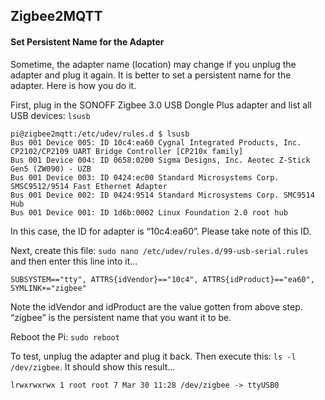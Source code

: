 ## Zigbee2MQTT  

#### Set Persistent Name for the Adapter  

Sometime, the adapter name (location) may change if you unplug the adapter and plug it again. It is better to set a persistent name for the adapter. Here is how you do it.

First, plug in the SONOFF Zigbee 3.0 USB Dongle Plus adapter and list all USB devices: `lsusb`

    pi@zigbee2mqtt:/etc/udev/rules.d $ lsusb
    Bus 001 Device 005: ID 10c4:ea60 Cygnal Integrated Products, Inc. CP2102/CP2109 UART Bridge Controller [CP210x family]
    Bus 001 Device 004: ID 0658:0200 Sigma Designs, Inc. Aeotec Z-Stick Gen5 (ZW090) - UZB
    Bus 001 Device 003: ID 0424:ec00 Standard Microsystems Corp. SMSC9512/9514 Fast Ethernet Adapter
    Bus 001 Device 002: ID 0424:9514 Standard Microsystems Corp. SMC9514 Hub
    Bus 001 Device 001: ID 1d6b:0002 Linux Foundation 2.0 root hub
    

In this case, the ID for adapter is “10c4:ea60”. Please take note of this ID.

Next, create this file: `sudo nano /etc/udev/rules.d/99-usb-serial.rules` and then enter this line into it…

    SUBSYSTEM=="tty", ATTRS{idVendor}=="10c4", ATTRS{idProduct}=="ea60", SYMLINK+="zigbee"

Note the idVendor and idProduct are the value gotten from above step. “zigbee” is the persistent name that you want it to be.

Reboot the Pi: `sudo reboot`

To test, unplug the adapter and plug it back. Then execute this: `ls -l /dev/zigbee`. It should show this result…

    lrwxrwxrwx 1 root root 7 Mar 30 11:28 /dev/zigbee -> ttyUSB0
